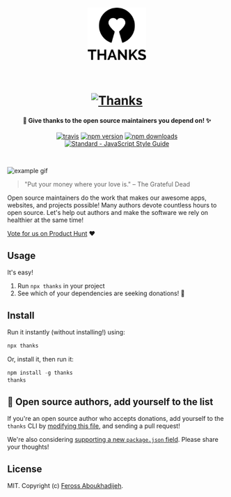  <p align="center"><img src="logo/vertical.png" alt="center" height="120px"></p>

<h1 align="center">
  <br>
  <a href="https://feross.org/thanks"><img src="https://cdn.rawgit.com/feross/thanks/master/img/thanks-logo.png" alt="Thanks" width="200"></a>
  <br>
</h1>

<h4 align="center">🙌 Give thanks to the open source maintainers you depend on! ✨</h4>

<p align="center">
  <a href="https://travis-ci.org/feross/thanks"><img src="https://img.shields.io/travis/feross/thanks/master.svg" alt="travis"></a>
  <a href="https://www.npmjs.com/package/thanks"><img src="https://img.shields.io/npm/v/thanks.svg" alt="npm version"></a>
  <a href="https://www.npmjs.com/package/thanks"><img src="https://img.shields.io/npm/dm/thanks.svg" alt="npm downloads"></a>
  <a href="https://standardjs.com"><img src="https://img.shields.io/badge/code_style-standard-brightgreen.svg" alt="Standard - JavaScript Style Guide"></a>
</p>
<br>

![example gif](img/example.gif)

> "Put your money where your love is."
> – The Grateful Dead

Open source maintainers do the work that makes our awesome apps, websites, and projects possible! Many authors devote countless hours to open source. Let's help out authors and make the software we rely on healthier at the same time!

[Vote for us on Product Hunt](https://www.producthunt.com/posts/thanks) ❤️

## Usage

It's easy!

1. Run `npx thanks` in your project
2. See which of your dependencies are seeking donations! 💸

## Install

Run it instantly (without installing!) using:

```js
npx thanks
```

Or, install it, then run it:

```js
npm install -g thanks
thanks
```

## 🌟 Open source authors, add yourself to the list

If you're an open source author who accepts donations, add yourself to the `thanks` CLI by [modifying this file](https://github.com/feross/thanks/blob/master/index.js), and sending a pull request!

We're also considering [supporting a new `package.json` field](https://github.com/feross/thanks/issues/2). Please share your thoughts!

## License

MIT. Copyright (c) [Feross Aboukhadijeh](https://feross.org).
